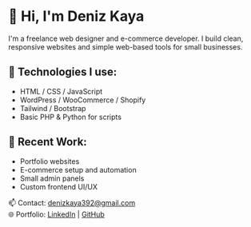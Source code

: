 # 👋 Hi, I'm Deniz Kaya

I'm a freelance web designer and e-commerce developer. I build clean, responsive websites and simple web-based tools for small businesses.

## 🔧 Technologies I use:
- HTML / CSS / JavaScript
- WordPress / WooCommerce / Shopify
- Tailwind / Bootstrap
- Basic PHP & Python for scripts

## 🧩 Recent Work:
- Portfolio websites
- E-commerce setup and automation
- Small admin panels
- Custom frontend UI/UX

📫 Contact: denizkaya392@gmail.com  
🌐 Portfolio: [LinkedIn](https://www.linkedin.com/in/deniz-kaya-655aa620a/) | [GitHub](https://github.com/Denizkaya392)
